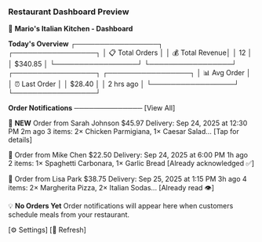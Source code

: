 ### Restaurant Dashboard Preview

📱 **Mario's Italian Kitchen - Dashboard**

**Today's Overview**
┌─────────────────┐ ┌─────────────────┐
│  📋 Total Orders │ │  💰 Total Revenue│
│      12         │ │    $340.85      │
└─────────────────┘ └─────────────────┘
┌─────────────────┐ ┌─────────────────┐ 
│  📊 Avg Order   │ │  ⏰ Last Order  │
│   $28.40       │ │    2 hrs ago    │
└─────────────────┘ └─────────────────┘

**Order Notifications** ────────────── [View All]

🔔 **NEW** Order from Sarah Johnson              $45.97
   Delivery: Sep 24, 2025 at 12:30 PM           2m ago
   3 items: 2× Chicken Parmigiana, 1× Caesar Salad...
   [Tap for details]

🔔 Order from Mike Chen                         $22.50
   Delivery: Sep 24, 2025 at 6:00 PM            1h ago  
   2 items: 1× Spaghetti Carbonara, 1× Garlic Bread
   [Already acknowledged ✅]

🔔 Order from Lisa Park                         $38.75
   Delivery: Sep 25, 2025 at 1:15 PM            3h ago
   4 items: 2× Margherita Pizza, 2× Italian Sodas...
   [Already read 👁️]

💡 **No Orders Yet** 
   Order notifications will appear here when customers
   schedule meals from your restaurant.

[⚙️ Settings] [🔄 Refresh]